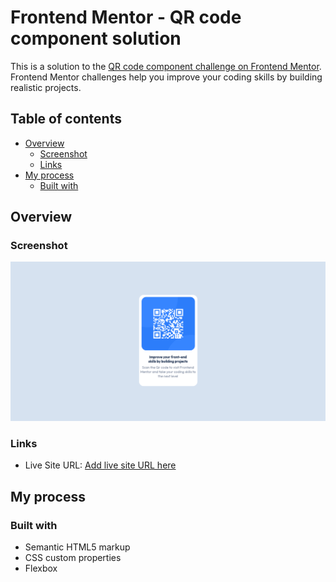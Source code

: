 # Frontend Mentor - QR code component solution

This is a solution to the [QR code component challenge on Frontend Mentor](https://www.frontendmentor.io/challenges/qr-code-component-iux_sIO_H). Frontend Mentor challenges help you improve your coding skills by building realistic projects. 

## Table of contents

- [Overview](#overview)
  - [Screenshot](#screenshot)
  - [Links](#links)
- [My process](#my-process)
  - [Built with](#built-with)


## Overview

### Screenshot

![screenshot](/Screenshot%20.png)


### Links

- Live Site URL: [Add live site URL here](https://ouss122.github.io/Code/)

## My process

### Built with

- Semantic HTML5 markup
- CSS custom properties
- Flexbox







